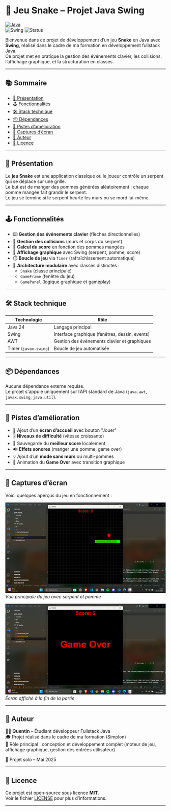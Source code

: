# 🎯 Jeu Snake – Projet Java Swing

[![Java](https://skillicons.dev/icons?i=java)](https://www.java.com/)  
![Swing](https://img.shields.io/badge/Swing-GUI-yellow)
![Status](https://img.shields.io/badge/statut-fini-success)

Bienvenue dans ce projet de développement d’un jeu **Snake** en Java avec **Swing**, réalisé dans le cadre de ma formation en développement fullstack Java.  
Ce projet met en pratique la gestion des événements clavier, les collisions, l’affichage graphique, et la structuration en classes.

---

## 📚 Sommaire

- [🚀 Présentation](#-présentation)
- [🕹️ Fonctionnalités](#-fonctionnalités)
- [🛠️ Stack technique](#-stack-technique)
- [📦 Dépendances](#-dépendances)
- [🔮 Pistes d’amélioration](#-pistes-damélioration)
- [📸 Captures d’écran](#-captures-décran)
- [📌 Auteur](#-auteur)
- [📄 Licence](#-licence)

---

## 🚀 Présentation

Le **jeu Snake** est une application classique où le joueur contrôle un serpent qui se déplace sur une grille.  
Le but est de manger des pommes générées aléatoirement : chaque pomme mangée fait grandir le serpent.  
Le jeu se termine si le serpent heurte les murs ou se mord lui-même.

---

## 🕹️ Fonctionnalités

- ⌨️ **Gestion des événements clavier** (flèches directionnelles)  
- 🧱 **Gestion des collisions** (murs et corps du serpent)  
- 🧮 **Calcul du score** en fonction des pommes mangées  
- 🎨 **Affichage graphique** avec Swing (serpent, pomme, score)  
- ⏱️ **Boucle de jeu** via `Timer` (rafraîchissement automatique)  
- 🧩 **Architecture modulaire** avec classes distinctes :  
  - `Snake` (classe principale)  
  - `GameFrame` (fenêtre du jeu)  
  - `GamePanel` (logique graphique et gameplay)

---

## 🛠️ Stack technique

| Technologie              | Rôle                                            |
|-------------------------|-------------------------------------------------|
| Java 24                 | Langage principal                               |
| Swing                   | Interface graphique (fenêtres, dessin, events) |
| AWT                     | Gestion des événements clavier et graphiques    |
| Timer (`javax.swing`)   | Boucle de jeu automatisée                       |

---

## 📦 Dépendances

Aucune dépendance externe requise.  
Le projet s'appuie uniquement sur l’API standard de Java (`java.awt`, `javax.swing`, `java.util`).

---

## 🔮 Pistes d’amélioration

- 🏁 Ajout d’un **écran d’accueil** avec bouton "Jouer"  
- 🎚️ **Niveaux de difficulté** (vitesse croissante)  
- 💾 Sauvegarde du **meilleur score** localement  
- 🔊 **Effets sonores** (manger une pomme, game over)  
- 💡 Ajout d’un **mode sans murs** ou multi-pommes  
- 🎨 Animation du **Game Over** avec transition graphique  

---

## 📸 Captures d’écran

Voici quelques aperçus du jeu en fonctionnement :

![Capture écran Snake](./Docu/Capture/snake-game-screenshot1.png)  
*Vue principale du jeu avec serpent et pomme*

![Écran Game Over](./Docu/Capture/snake-game-over.png)  
*Écran affiché à la fin de la partie*

---

## 📌 Auteur

👨‍💻 **Quentin** – Étudiant développeur Fullstack Java  
🎓 Projet réalisé dans le cadre de ma formation (Simplon)  
🎯 Rôle principal : conception et développement complet (moteur de jeu, affichage graphique, gestion des entrées utilisateur)

📆 Projet solo – Mai 2025

---

## 📄 Licence

Ce projet est open-source sous licence **MIT**.  
Voir le fichier [LICENSE](./LICENSE) pour plus d’informations.

---
